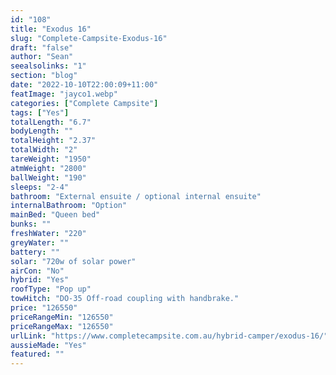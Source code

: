 ```yaml
---
id: "108"
title: "Exodus 16"
slug: "Complete-Campsite-Exodus-16"
draft: "false"
author: "Sean"
seealsolinks: "1"
section: "blog"
date: "2022-10-10T22:00:09+11:00"
featImage: "jayco1.webp"
categories: ["Complete Campsite"]
tags: ["Yes"]
totalLength: "6.7"
bodyLength: ""
totalHeight: "2.37"
totalWidth: "2"
tareWeight: "1950"
atmWeight: "2800"
ballWeight: "190"
sleeps: "2-4"
bathroom: "External ensuite / optional internal ensuite"
internalBathroom: "Option"
mainBed: "Queen bed"
bunks: ""
freshWater: "220"
greyWater: ""
battery: ""
solar: "720w of solar power"
airCon: "No"
hybrid: "Yes"
roofType: "Pop up"
towHitch: "DO-35 Off-road coupling with handbrake."
price: "126550"
priceRangeMin: "126550"
priceRangeMax: "126550"
urlLink: "https://www.completecampsite.com.au/hybrid-camper/exodus-16/"
aussieMade: "Yes"
featured: ""
---
```

